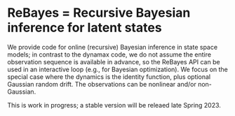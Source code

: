 # ReBayes = Recursive Bayesian inference for latent states

We provide code for online (recursive) Bayesian inference in state space models;
in contrast to the dynamax code, we do not assume the entire observation sequence is available in advance,
so the ReBayes API can be used in an interactive loop (e.g., for Bayesian optimization).
We focus on the special case where the dynamics is the identity function, plus optional Gaussian random drift.
The observations can be nonlinear and/or non-Gaussian.

This is work in progress; a stable version will be releaed late Spring 2023.


